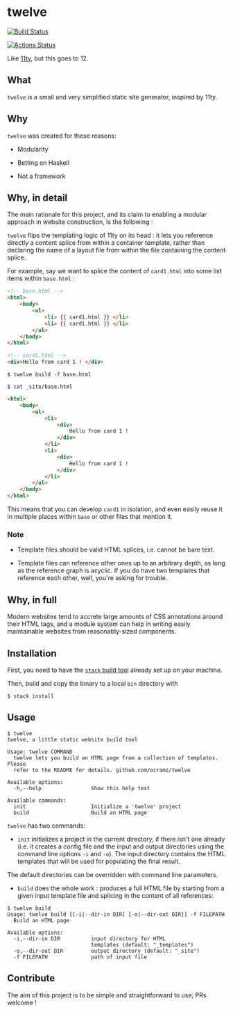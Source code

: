# twelve

[![Build Status](https://travis-ci.org/ocramz/twelve.png)](https://travis-ci.org/ocramz/twelve)

[![Actions Status](https://github.com/ocramz/twelve/workflows/haskell.yml/badge.svg)](https://github.com/{user}/{repo}/actions)

Like [11ty](https://www.11ty.dev/), but this goes to 12.

## What

`twelve` is a small and very simplified static site generator, inspired by 11ty.




## Why

`twelve` was created for these reasons:

* Modularity
    
* Betting on Haskell
    
* Not a framework

## Why, in detail

The main rationale for this project, and its claim to enabling a modular approach in website construction, is the following :

`twelve` flips the templating logic of 11ty on its head : it lets you reference directly a content splice from within a container template, rather than declaring the name of a layout file from within the file containing the content splice.

For example, say we want to splice the content of `card1.html` into some list items within `base.html` :

```html
<!-- base.html -->
<html>
    <body>
        <ul>
            <li> {{ card1.html }} </li>
            <li> {{ card1.html }} </li>
        </ul>
    </body>
</html>
```

```html
<!-- card1.html -->
<div>Hello from card 1 ! </div>
```

```
$ twelve build -f base.html
```

```
$ cat _site/base.html
```

```html
<html>
    <body>
        <ul>
            <li>
                <div>
                    Hello from card 1 !
                </div>
            </li>
            <li>
                <div>
                    Hello from card 1 !
                </div>
            </li>
        </ul>
    </body>
</html>
```

This means that you can develop `card1` in isolation, and even easily reuse it in multiple places within `base` or other files that mention it. 

### Note

* Template files should be valid HTML splices, i.e. cannot be bare text.

* Template files can reference other ones up to an arbitrary depth, as long as the reference graph is acyclic. If you do have two templates that reference each other, well, you're asking for trouble.

## Why, in full

Modern websites tend to accrete large amounts of CSS annotations around their HTML tags, and a module system can help in writing easily maintainable websites from reasonably-sized components.

## Installation

First, you need to have the [`stack` build tool](https://haskellstack.org) already set up on your machine.

Then, build and copy the binary to a local `bin` directory with

    $ stack install
    
    
## Usage

```
$ twelve
twelve, a little static website build tool

Usage: twelve COMMAND
  twelve lets you build an HTML page from a collection of templates. Please
  refer to the README for details. github.com/ocramz/twelve

Available options:
  -h,--help                Show this help text

Available commands:
  init                     Initialize a 'twelve' project
  build                    Build an HTML page
```

`twelve` has two commands: 

* `init` initializes a project in the current directory, if there isn't one already (i.e. it creates a config file and the input and output directories using the command line options `-i` and `-o`). The input directory contains the HTML templates that will be used for populating the final result.

The default directories can be overridden with command line parameters.

* `build` does the whole work : produces a full HTML file by starting from a given input template file and splicing in the content of all references:

```
$ twelve build
Usage: twelve build [[-i|--dir-in DIR] [-o|--dir-out DIR]] -f FILEPATH
  Build an HTML page

Available options:
  -i,--dir-in DIR          input directory for HTML
                           templates (default: "_templates")
  -o,--dir-out DIR         output directory (default: "_site")
  -f FILEPATH              path of input file
```

    
## Contribute

The aim of this project is to be simple and straightforward to use; PRs welcome ! 
